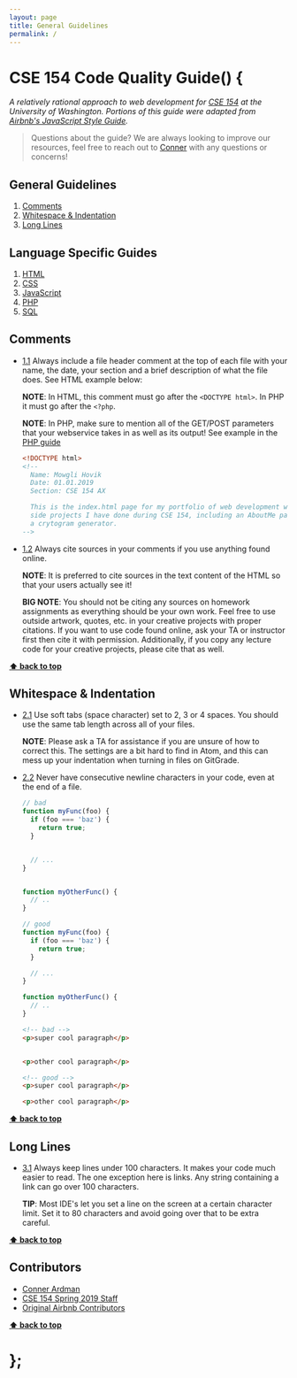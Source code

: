 ```yaml
---
layout: page
title: General Guidelines
permalink: /
---
```


# CSE 154 Code Quality Guide() {

*A relatively rational approach to web development for [CSE 154](https://cs.washington.edu/154) at the University of Washington. Portions of this guide were adapted from [Airbnb's JavaScript Style Guide](https://github.com/airbnb/javascript).*

> Questions about the guide? We are always looking to improve our resources, feel free to reach out to [Conner](mailto:ardmanc@uw.edu) with any questions or concerns!

## General Guidelines

  1. [Comments](#comments)
  1. [Whitespace & Indentation](#whitespace--indentation)
  1. [Long Lines](#long-lines)

## Language Specific Guides
  1. [HTML](HTML.md)
  1. [CSS](CSS.md)
  1. [JavaScript](javascript.md)
  1. [PHP](PHP.md)
  1. [SQL](SQL.md)

## Comments

  <a name="comments-header"></a><a name="1.1"></a>
  - [1.1](#comments-header) Always include a file header comment at the top of each file with your name, the date, your section and a brief description of what the file does. See HTML example below:

    **NOTE**: In HTML, this comment must go after the `<DOCTYPE html>`. In PHP it must go after the `<?php`.

    **NOTE**: In PHP, make sure to mention all of the GET/POST parameters that your webservice takes in as well as its output! See example in the [PHP guide](PHP.md/#comments-header)

    ```html
    <!DOCTYPE html>
    <!--
      Name: Mowgli Hovik
      Date: 01.01.2019
      Section: CSE 154 AX

      This is the index.html page for my portfolio of web development work. It includes links to
      side projects I have done during CSE 154, including an AboutMe page, a blog template, and
      a crytogram generator.
    -->
    ```

  <a name="comments-sources"></a><a name="1.2"></a>
  - [1.2](#comments-sources) Always cite sources in your comments if you use anything found online.

    **NOTE**: It is preferred to cite sources in the text content of the HTML so that your users actually see it!

    **BIG NOTE**: You should not be citing any sources on homework assignments as everything should be
    your own work. Feel free to use outside artwork, quotes, etc. in your creative projects with proper citations.
    If you want to use code found online, ask your TA or instructor first then cite it with permission. Additionally, if you copy
    any lecture code for your creative projects, please cite that as well.

**[⬆ back to top](#table-of-contents)**

## Whitespace & Indentation

  <a name="whitespace-spaces"></a><a name="2.1"></a>
  - [2.1](#whitespace-spaces) Use soft tabs (space character) set to 2, 3 or 4 spaces. You should use the same tab length across all of your files.

    **NOTE**: Please ask a TA for assistance if you are unsure of how to correct this. The settings are a bit hard to find in Atom, and this can mess up your indentation when turning in files on GitGrade.

  <a name="whitespace-newline-at-end"></a><a name="2.2"></a>
  - [2.2](#whitespace-newline-at-end) Never have consecutive newline characters in your code, even at the end of a file.

    ```javascript
    // bad
    function myFunc(foo) {
      if (foo === 'baz') {
        return true;
      }


      // ...
    }


    function myOtherFunc() {
      // ..
    }
    ```

    ```javascript
    // good
    function myFunc(foo) {
      if (foo === 'baz') {
        return true;
      }

      // ...
    }

    function myOtherFunc() {
      // ..
    }
    ```

    ```html
    <!-- bad -->
    <p>super cool paragraph</p>


    <p>other cool paragraph</p>
    ```

    ```html
    <!-- good -->
    <p>super cool paragraph</p>

    <p>other cool paragraph</p>
    ```

**[⬆ back to top](#table-of-contents)**

## Long Lines

  <a name="short-lines"></a><a name="3.1"></a>
  - [3.1](#short-lines) Always keep lines under 100 characters. It makes your code much easier to read. The one exception here is links. Any string containing a link can go over 100 characters.

    **TIP**: Most IDE's let you set a line on the screen at a certain character limit. Set it to 80 characters and avoid going over that to be extra careful.

**[⬆ back to top](#table-of-contents)**

## Contributors
  - [Conner Ardman](mailto:ardmanc@uw.edu)
  - [CSE 154 Spring 2019 Staff](https://courses.cs.washington.edu/courses/cse154/19sp/)
  - [Original Airbnb Contributors](https://github.com/airbnb/javascript/graphs/contributors)

**[⬆ back to top](#table-of-contents)**

# };

